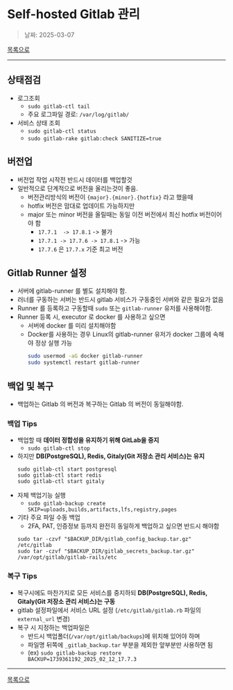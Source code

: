 # Self-hosted Gitlab 관리

> 날짜: 2025-03-07

[목록으로](https://shiwoo-park.github.io/blog)

---

## 상태점검

- 로그조회
  - `sudo gitlab-ctl tail`
  - 주요 로그파일 경로: `/var/log/gitlab/`
- 서비스 상태 조회
  - `sudo gitlab-ctl status`
  - `sudo gitlab-rake gitlab:check SANITIZE=true`


## 버전업

- 버전업 작업 시작전 반드시 데이터를 백업할것
- 일반적으로 단계적으로 버전을 올리는것이 좋음.
  - 버전관리방식의 버전이 `{major}.{minor}.{hotfix}` 라고 했을때
  - hotfix 버전은 맘대로 업데이트 가능하지만
  - major 또는 minor 버전을 올릴때는 동일 이전 버전에서 최신 hotfix 버전이어야 함
    - `17.7.1  -> 17.8.1` -> 불가
    - `17.7.1 -> 17.7.6 -> 17.8.1` -> 가능
    - `17.7.6` 은 `17.7.x` 기준 최고 버전


## Gitlab Runner 설정

- 서버에 gitlab-runner 를 별도 설치해야 함.
- 러너를 구동하는 서버는 반드시 gitlab 서비스가 구동중인 서버와 같은 필요가 없음
- Runner 를 등록하고 구동할때 `sudo` 또는 `gitlab-runner` 유저를 사용해야함.
- Runner 등록 시, executor 로 docker 를 사용하고 싶으면
  - 서버에 docker 를 미리 설치해야함
  - Docker를 사용하는 경우 Linux의 gitlab-runner 유저가 docker 그룹에 속해야 정상 실행 가능
    ```bash
    sudo usermod -aG docker gitlab-runner
    sudo systemctl restart gitlab-runner
    ```


## 백업 및 복구

- 백업하는 Gitlab 의 버전과 복구하는 Gitlab 의 버전이 동일해야함.

### 백업 Tips

- 백업할 때 **데이터 정합성을 유지하기 위해 GitLab을 중지**
  - `sudo gitlab-ctl stop`
- 하지만 **DB(PostgreSQL), Redis, Gitaly(Git 저장소 관리 서비스)는 유지**
  ```shell
  sudo gitlab-ctl start postgresql
  sudo gitlab-ctl start redis
  sudo gitlab-ctl start gitaly
  ```
- 자체 백업기능 실행
  - `sudo gitlab-backup create SKIP=uploads,builds,artifacts,lfs,registry,pages`
- 기타 주요 파일 수동 백업
  - 2FA, PAT, 인증정보 등까지 완전히 동일하게 백업하고 싶으면 반드시 해야함
  ```shell
  sudo tar -czvf "$BACKUP_DIR/gitlab_config_backup.tar.gz" /etc/gitlab
  sudo tar -czvf "$BACKUP_DIR/gitlab_secrets_backup.tar.gz" /var/opt/gitlab/gitlab-rails/etc
  ```

### 복구 Tips

- 복구시에도 마찬가지로 모든 서비스를 중지하되 **DB(PostgreSQL), Redis, Gitaly(Git 저장소 관리 서비스)는 구동**
- gitlab 설정파일에서 서비스 URL 설정 (`/etc/gitlab/gitlab.rb` 파일의 `external_url` 변경)
- 복구 시 지정하는 백업파일은
  - 반드시 백업폴더(`/var/opt/gitlab/backups`)에 위치해 있어야 하며
  - 파일명 뒤쪽에 `_gitlab_backup.tar` 부분을 제외한 앞부분만 사용하면 됨
  - (ex) `sudo gitlab-backup restore BACKUP=1739361192_2025_02_12_17.7.3`

---

[목록으로](https://shiwoo-park.github.io/blog)
